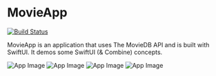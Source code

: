 # MovieApp

[![Build Status](https://travis-ci.com/emresutisna/MovieApp.svg?branch=main)](https://travis-ci.com/emresutisna/MovieApp)

MovieApp is an application that uses The MovieDB API and is built with SwiftUI. 
It demos some SwiftUI (& Combine) concepts.

![App Image](Screenshots/movies_grid_view.png?)
![App Image](Screenshots/movies_list_view.png?)
![App Image](Screenshots/search_result.png?)
![App Image](Screenshots/detail_view.png?)

